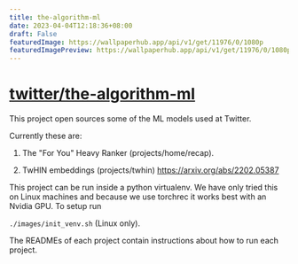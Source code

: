```yaml
---
title: the-algorithm-ml
date: 2023-04-04T12:18:36+08:00
draft: False
featuredImage: https://wallpaperhub.app/api/v1/get/11976/0/1080p
featuredImagePreview: https://wallpaperhub.app/api/v1/get/11976/0/1080p
---
```


# [twitter/the-algorithm-ml](https://github.com/twitter/the-algorithm-ml)

This project open sources some of the ML models used at Twitter.

Currently these are:

1. The "For You" Heavy Ranker (projects/home/recap).

2. TwHIN embeddings (projects/twhin) https://arxiv.org/abs/2202.05387


This project can be run inside a python virtualenv. We have only tried this on Linux machines and because we use torchrec it works best with an Nvidia GPU. To setup run

`./images/init_venv.sh` (Linux only).

The READMEs of each project contain instructions about how to run each project.
